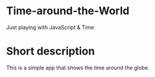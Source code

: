 # Time-around-the-World
Just playing with JavaScript &amp; Time

# Short description
This is a simple app that shows the time around the globe.

